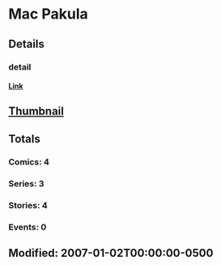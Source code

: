 # Mac  Pakula 
## Details
### detail
#### [Link](http://marvel.com/comics/creators/1619/mac_pakula?utm_campaign=apiRef&utm_source=225578a89fc76f3d20fbffda5d17a88d)
## [Thumbnail](http://i.annihil.us/u/prod/marvel/i/mg/b/40/image_not_available.jpg)
## Totals
### Comics: 4
### Series: 3
### Stories: 4
### Events: 0
## Modified: 2007-01-02T00:00:00-0500
